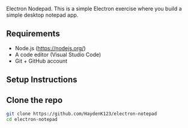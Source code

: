 Electron Nodepad.
This is a simple Electron exercise where you build a simple desktop notepad app. 


## Requirements

- Node.js (https://nodejs.org/) 
- A code editor (Visual Studio Code)
- Git + GitHub account

## Setup Instructions
## Clone the repo
   ```bash
   git clone https://github.com/HaydenK123/electron-notepad
   cd electron-notepad
